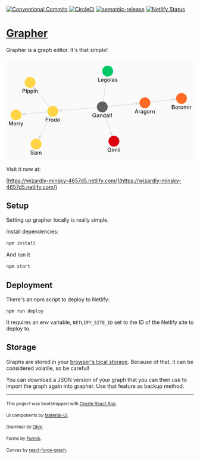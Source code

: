 [![Conventional Commits](https://img.shields.io/badge/Conventional%20Commits-1.0.0-yellow.svg)](https://conventionalcommits.org)
[![CircleCI](https://circleci.com/gh/davidballester/grapher/tree/master.svg?style=svg)](https://circleci.com/gh/davidballester/grapher/tree/master)
[![semantic-release](https://img.shields.io/badge/%20%20%F0%9F%93%A6%F0%9F%9A%80-semantic--release-e10079.svg)](https://github.com/semantic-release/semantic-release)
[![Netlify Status](https://api.netlify.com/api/v1/badges/e682ebfd-e62e-4a58-a194-edac472f7f12/deploy-status)](https://app.netlify.com/sites/wizardly-minsky-4657d5/deploys)

# [Grapher](https://wizardly-minsky-4657d5.netlify.com/)

Grapher is a graph editor. It's that simple!

[![grapher](assets/grapher-readme.png)](https://wizardly-minsky-4657d5.netlify.com/)

Visit it now at:

[https://wizardly-minsky-4657d5.netlify.com/](https://wizardly-minsky-4657d5.netlify.com/)

## Setup

Setting up grapher locally is really simple.

Install dependencies:

```Bash
npm install
```

And run it

```Bash
npm start
```

## Deployment

There's an npm script to deploy to Netlify:

```
npm run deploy
```

It requires an env variable, `NETLIFY_SITE_ID` set to the ID of the Netlify site to deploy to.

## Storage

Graphs are stored in your [browser's local storage](https://developer.mozilla.org/es/docs/Web/API/Window/localStorage). Because of that, it can be considered volatile, so be careful!

You can download a JSON version of your graph that you can then use to import the graph again into grapher. Use that feature as backup method.

---

<small>This project was bootstrapped with [Create React App](https://github.com/facebook/create-react-app).</small>

<small>UI components by [Material-UI](https://material-ui.com/).</small>

<small>Grammar by [Ohm](https://ohmlang.github.io/).</small>

<small>Forms by [Formik](https://jaredpalmer.com/formik/).</small>

<small>Canvas by [react-force-graph](https://github.com/vasturiano/react-force-graph).</small>
